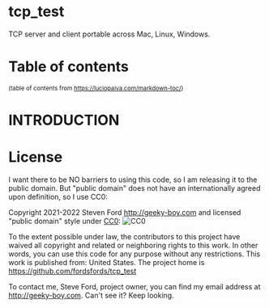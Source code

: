 # tcp_test
TCP server and client portable across Mac, Linux, Windows.

# Table of contents

<sup>(table of contents from https://luciopaiva.com/markdown-toc/)</sup>

# INTRODUCTION

# License

I want there to be NO barriers to using this code, so I am releasing it to the public domain.  But "public domain" does not have an internationally agreed upon definition, so I use CC0:

Copyright 2021-2022 Steven Ford http://geeky-boy.com and licensed
"public domain" style under
[CC0](http://creativecommons.org/publicdomain/zero/1.0/):
![CC0](https://licensebuttons.net/p/zero/1.0/88x31.png "CC0")

To the extent possible under law, the contributors to this project have
waived all copyright and related or neighboring rights to this work.
In other words, you can use this code for any purpose without any
restrictions.  This work is published from: United States.  The project home
is https://github.com/fordsfords/tcp_test

To contact me, Steve Ford, project owner, you can find my email address
at http://geeky-boy.com.  Can't see it?  Keep looking.
